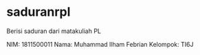 # saduranrpl
Berisi saduran dari matakuliah PL

NIM: 1811500011
Nama: Muhammad Ilham Febrian
Kelompok: TI6J
